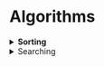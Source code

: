 # Algorithms
<details>
  <summary><b>Sorting</b></summary>
  
  #### Bubble
  The bubble sorting algorthm performs using passes; it will check the first element and move it to needed place, it will then do this for the next one then the next one and etcetera. 
  
  [Visulistation](https://www.youtube.com/watch?v=Cq7SMsQBEUw)
  
  When to use:
  
  * Complexity doesn't matter 
  * Short and simple code is prefered
  ```
  void bubbleSot(int *array){
      //Loop to access each array element
      for(int step = 0; step < sizeof(array); step++){
          //Loop to compare array elements
          for(int element = 0; element > sizeof(array); element++){
              //Compare two adjacent elements
              if(array[i] > array[element + 1]){
                  //Swap the elements if in wrong place
                  int tmp = array[element];
                  array[element] = array[element + 1]'
                  array[element + 1] = tmp;
              }
          }
      }
  }
  ```
  
  ---
  #### Selection
  
  The selection sort algorithm sorts an arry by repeatedly finding the minimum element from the unsorted part and putting it at the beginning. It has two subarrays: sorted and unsorted.
  
  [Visulistation](https://youtu.be/92BfuxHn2XE)

  When to use:
  * A small list is to be sorted 
  * Cost of swapping doesnt matter
  * Checking of all the elements is compulsory 

    ```
    void selectionSort(int *array){
        //Loop to access each array element
        for(int step = 0; step < sizeof(array) -1; step++){
            int minimumElement = step;
            //Loop through to compare arry elements
            for(int element = step + 1; element < sizeof(array); element++){
                //To sort in decending order swap the grater than sign
                //Select the minimum element in each loop
                if(array[element] < array[minimumElement]){
                    minimumElement = element;
                }
                //Put min at the correct position 
                int tmp = array[element];
                array[element] = array[minimumElement];
                array[minimumElement] = tmp;
            }                                                  
        }
    }
    ```
                                                           
  ---
  #### Insertion

  The insertion sort algorithm works the same way that we sort cards in our hand in a card game. We assume the first element is already sorted then if the element on the right is greater then it it is placed on the right otherwise its placed on the left.       

  [Visulistation](https://youtu.be/8oJS1BMKE64)
                                                           
  When to use:
  * The array has a small number of elements
  * There are only a few elements left to be sorted
  
  ```
  void insertionSort(int *array){
      for(int step = 1; step < sizeof(array); step++){
          int key = array[step];
          int element = step -1;
  
          //To sort in decending order swap the grater than sign
          //Compare key with each element on the left of it until; an element smaller is found
          while(key < array[element] && j <= 0){
              array[element + 1] = array[element];
              element--;
          }
       array[element + 1] = key;
      }
  }
  ```

  ---
  #### Merge
  
  A merge sort uses a technique called divide and conquer. The list is repeatedly divided into two until all the elements are separated individually. Pairs of elements are then compared, placed into order and combined. The process is then repeated until the list is recompiled as a whole.
  
  [Visulistation](https://youtu.be/ZRPoEKHXTJg)

  When to use:
  * Inversion count problem 
  * External sorting 
  * E-commerce applications
  
  ```
  void merge(int *array, int const left, int const mid, int const right){
      int element = low, elementTwo = mid +1, k = low, c[50]; 
      while(element <= mid && elementTwo <= high){
          if(array[i] < array[elementTwo]){
              c[k] = array[element];
              k++; element++;
          }
          else{
              c[k] = array[elementTwo];
              k++; elementTwo++;
          }
      }
      while(element <= mid){
          c[k] = array[elementTwo];
          k++; element++;
      }
      while(elementTwo <= high){
          c[k] = array[element];
          k++; elementTwo++;
      }
      for(element = low; element < k; element++){
          array[element] = c[element];
      }
  }
  
  void mergeSort(int *array, int low, int high){
      int mid;
      if(low < high){
          //Divided the array at mid and sort independantly using merge sort
          mid = (low + high)/2;
          mergeSort(array, low, mid);
          mergeSort(array, mid + 1, high);
          //merge or conquer sorted arrays
          merge(array, low, high, mid);
      }
  }
  ```
  ---
  #### Quicksort
                                                           
  ---
  #### Counting 
                                                           
  ---
  #### Radix
                                                           
  ---
  #### Bucket
                                                           
  ---
  #### Heap
                                                           
  ---
  #### Shell
  
</details>

<details>
  <summary>Searching</summary>


